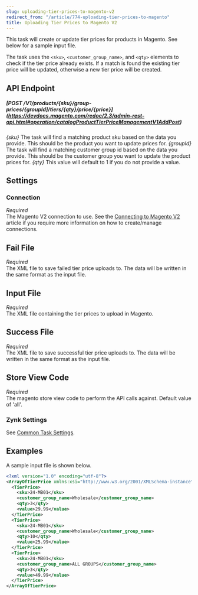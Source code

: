 ```yaml
---
slug: uploading-tier-prices-to-magento-v2
redirect_from: "/article/774-uploading-tier-prices-to-magento"
title: Uploading Tier Prices to Magento V2
---
```

 This task will create or update tier prices for products in Magento. See below for a sample input file.

The task uses the `<sku>`, `<customer_group_name>`, and `<qty>` elements to check if the tier price already exists. If a match is found the existing tier price will be updated, otherwise a new tier price will be created.

## API Endpoint
##### [POST /V1/products/{sku}/group-prices/{groupId]/tiers/{qty}/price/{price}](https://devdocs.magento.com/redoc/2.3/admin-rest-api.html#operation/catalogProductTierPriceManagementV1AddPost)
_{sku}_ The task will find a matching product sku based on the data you provide. This should be the product you want to update prices for.
_{groupId}_ The task will find a matching customer group id based on the data you provide. This should be the customer group you want to update the product prices for.
_{qty}_ This value will default to 1 if you do not provide a value.

## Settings
### Connection
_Required_  
The Magento V2 connection to use. See the [Connecting to Magento V2](connecting-to-magento-v2) article if you require more information on how to create/manage connections.

## Fail File
_Required_  
The XML file to save failed tier price uploads to. The data will be written in the same format as the input file.

## Input File
_Required_  
The XML file containing the tier prices to upload in Magento.

## Success File
_Required_  
The XML file to save successful tier price uploads to. The data will be written in the same format as the input file.

## Store View Code
_Required_  
The magento store view code to perform the API calls against. Default value of 'all'.

### Zynk Settings
See [Common Task Settings](common-task-settings).

## Examples
A sample input file is shown below.
```xml
<?xml version="1.0" encoding="utf-8"?>
<ArrayOfTierPrice xmlns:xsi="http://www.w3.org/2001/XMLSchema-instance" xmlns:xsd="http://www.w3.org/2001/XMLSchema">
  <TierPrice>
    <sku>24-MB01</sku>
    <customer_group_name>Wholesale</customer_group_name>
    <qty>3</qty>
    <value>29.99</value>
  </TierPrice>
  <TierPrice>
    <sku>24-MB01</sku>
    <customer_group_name>Wholesale</customer_group_name>
    <qty>10</qty>
    <value>25.99</value>
  </TierPrice>
  <TierPrice>
    <sku>24-MB01</sku>
    <customer_group_name>ALL GROUPS</customer_group_name>
    <qty>3</qty>
    <value>49.99</value>
  </TierPrice>
</ArrayOfTierPrice>
```
